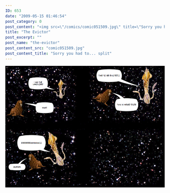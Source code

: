 ```yaml
---
ID: 653
date: "2009-05-15 01:46:54"
post_category: 0
post_content: "<img src=\"/comics/comic051509.jpg\" title=\"Sorry you had to... split\" />"
title: "The Evictor"
post_excerpt: ""
post_name: "the-evictor"
post_content_src: "comic051509.jpg"
post_content_title: "Sorry you had to... split"
---
```



[![Sorry you had to... split](/comics-hi-res/comic051509.jpg)](/comics-hi-res/comic051509.jpg "Sorry you had to... split")
